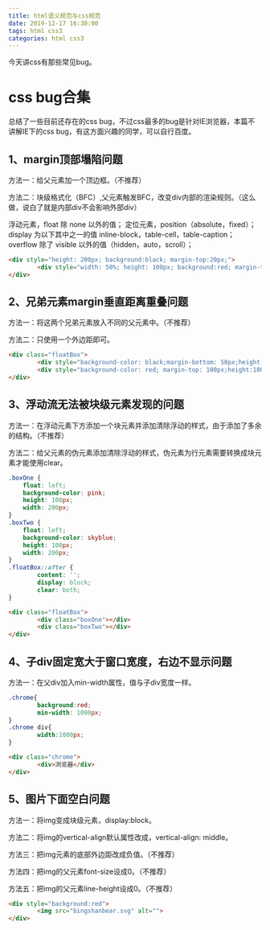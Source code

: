 ```yaml
---
title: html语义规范与css规范
date: 2019-12-17 16:30:00
tags: html css3
categories: html css3
---
```


今天讲css有那些常见bug。

<!--more-->

# css bug合集

总结了一些目前还存在的css bug，不过css最多的bug是针对IE浏览器，本篇不讲解IE下的css bug，有这方面兴趣的同学，可以自行百度。

## 1、margin顶部塌陷问题

方法一：给父元素加一个顶边框。（不推荐）

方法二：块级格式化（BFC）,父元素触发BFC，改变div内部的渲染规则。（这么做，说白了就是内部div不会影响外部div）

浮动元素，float 除 none 以外的值； 
定位元素，position（absolute，fixed）； 
display 为以下其中之一的值 inline-block，table-cell，table-caption； 
overflow 除了 visible 以外的值（hidden，auto，scroll）；

```html
<div style="height: 200px; background:black; margin-top:20px;">
		<div style="width: 50%; height: 100px; background:red; margin-top:50px;">
</div>
```



## 2、兄弟元素margin垂直距离重叠问题

方法一：将这两个兄弟元素放入不同的父元素中。（不推荐）

方法二：只使用一个外边距即可。

```html
<div class="floatBox">
		<div style="background-color: black;margin-bottom: 50px;height:100px;"></div>
		<div style="background-color: red; margin-top: 100px;height:100px;"></div>
</div>
```

## 3、浮动流无法被块级元素发现的问题

方法一：在浮动元素下方添加一个块元素并添加清除浮动的样式，由于添加了多余的结构。（不推荐）

方法二：给父元素的伪元素添加清除浮动的样式，伪元素为行元素需要转换成块元素才能使用clear。

```css
.boxOne {
	float: left;
	background-color: pink;
	height: 100px;
	width: 200px;
}
.boxTwo {
	float: left;
	background-color: skyblue;
	height: 100px;
	width: 200px;
}
.floatBox::after {
		content: '';
		display: block;
		clear: both;
}
```

```html
<div class="floatBox">
		<div class="boxOne"></div>
		<div class="boxTwo"></div>
</div>
```

## 4、子div固定宽大于窗口宽度，右边不显示问题

方法一：在父div加入min-width属性，值与子div宽度一样。

```css
.chrome{
		background:red;
		min-width: 1000px;
}
.chrome div{
		width:1000px;
}
```

```html
<div class="chrome">
		<div>浏览器</div>
</div>
```

## 5、图片下面空白问题

方法一：将img变成块级元素，display:block。

方法二：将img的vertical-align默认属性改成，vertical-align: middle。

方法三：把img元素的底部外边距改成负值。（不推荐）

方法四：把img的父元素font-size设成0。（不推荐）

方法五：把img的父元素line-height设成0。（不推荐）

```html
<div style="background:red">
		<img src="bingshanbear.svg" alt="">
</div>
```

